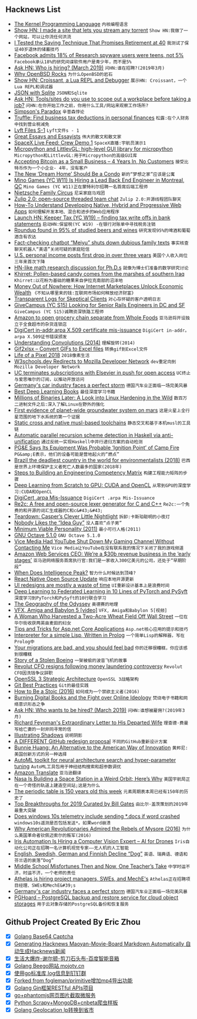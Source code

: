 ## Hacknews List


- [The Kernel Programming Language](http://web.cs.wpi.edu/~jshutt/kernel.html)  `内核编程语言`
- [Show HN: I made a site that lets you stream any torrent](http://myplay.meetchopra.com/)  `Show HN:我做了一个网站，可以让你流任何洪流`
- [I Tested the Saving Technique That Promises Retirement at 40](https://www.vice.com/en_us/article/gya8bx/i-tested-the-saving-technique-that-promises-retirement-at-40)  `我测试了保证40岁退休的储蓄技巧`
- [Facebook admits 18% of Research spyware users were teens, not 5%](https://techcrunch.com/2019/02/28/facebook-research-teens/)  `Facebook承认18%的研究间谍软件用户是青少年，而不是5%`
- [Ask HN: Who is hiring? (March 2019)](item?id=19281834)  `问HN:谁在招聘?(2019年3月)`
- [Why OpenBSD Rocks](https://why-openbsd.rocks/fact/)  `为什么OpenBSD的岩石`
- [Show HN: Croissant, a Lua REPL and Debugger](https://github.com/giann/croissant)  `展示HN: Croissant，一个Lua REPL和调试器`
- [JSON with Sqlite](https://www.sqlite.org/json1.html)  `JSON和Sqlite`
- [Ask HN: Tools/sites do you use to scope out a workplace before taking a job?](item?id=19280341)  `问HN:在你开始工作之前，你用什么工具/网站来观察工作场所?`
- [Simpson&#39;s Paradox](https://www.forrestthewoods.com/blog/my_favorite_paradox/)  `辛普森悖论`
- [Truffle: Find business tax deductions in personal finances](https://www.gotruffle.com/)  `松露:在个人财务中找到营业税减免`
- [Lyft Files S-1](https://www.sec.gov/Archives/edgar/data/1759509/000119312519059849/d633517ds1.htm)  `Lyft文件s - 1`
- [Great Essays and Essayists](http://www.adamponting.com/great-essays-essayists/)  `伟大的散文和散文家`
- [SpaceX Live Feed: Crew Demo 1](https://www.spacex.com/webcast)  `SpaceX直播:宇航员演示1`
- [Micropython and LittlevGL: high-level GUI library for micropython](https://blog.littlevgl.com/2019-02-20/micropython-bindings)  `Micropython和LittlevGL:用于Micropython的高级GUI库`
- [Accepting Bitcoin as a Small Business – 4 Years In, No Customers](https://seymour-locksmiths.co.uk/bitcoin-locksmith/)  `接受比特币作为一个小企业- 4年，没有客户`
- [The New ‘Dream Home’ Should Be a Condo](https://www.nytimes.com/interactive/2019/03/01/opinion/dream-home-condo-cloverdale.html)  `新的“梦想之家”应该是公寓`
- [Mino Games (YC W11) Is Hiring a Lead Back End Engineer in Montreal, QC](https://mino-games.workable.com/j/4B58AD66BE)  `Mino Games (YC W11)正在蒙特利尔招聘一名首席后端工程师`
- [Nietzsche Family Circus](http://www.nietzschefamilycircus.com)  `尼采家庭马戏团`
- [Zulip 2.0: open-source threaded team chat](https://blog.zulip.org/2019/03/01/zulip-2-0-released/)  `Zulip 2.0:开源线程团队聊天`
- [How-To Understand Developing Native, Hybrid and Progressive Web Apps](https://creatorsneverdie.com/blog/item?q=the-cost-of-developing-native-hyrbid-progressive-web-apps)  `如何理解开发本地、混合和进步的Web应用程序`
- [Launch HN: Keeper Tax (YC W19) – finding tax write offs in bank statements](item?id=19283990)  `启动HN:保留税(YC W19) -在银行对账单中寻找税务注销`
- [Roundup found in 95% of studied beers and wines](https://bigthink.com/surprising-science/roundup-beer-wine)  `研究发现95%的啤酒和葡萄酒含有农达`
- [Fact-checking chatbot “Meiyu” shuts down dubious family texts](https://www.wsj.com/articles/know-it-all-robot-shuts-down-dubious-family-texts-11551370040)  `事实核查聊天机器人“美语”关闭可疑的家庭短信`
- [U.S. personal income posts first drop in over three years](https://www.reuters.com/article/us-usa-economy-spenidng/u-s-personal-income-posts-first-drop-in-over-three-years-idUSKCN1QI4P7)  `美国个人收入岗位三年来首次下降`
- [HN-like math research discussion for Ph.D.s](https://www.hessix.com)  `就像为博士们准备的数学研究讨论`
- [Khirret: Pollen-based candy comes from the marshes of southern Iraq](https://www.atlasobscura.com/foods/khirret-iraqi-marsh-pollen-candy)  `Khirret:以花粉为基础的糖果来自伊拉克南部的沼泽地`
- [Money Out of Nowhere: How Internet Marketplaces Unlock Economic Wealth](http://abovethecrowd.com/2019/02/27/money-out-of-nowhere-how-internet-marketplaces-unlock-economic-wealth/)  `《不知从哪里来的钱:互联网市场如何释放经济财富》`
- [Transparent Logs for Skeptical Clients](https://research.swtch.com/tlog)  `对心存怀疑的客户透明日志`
- [GiveCampus (YC S15) Looking for Senior Rails Engineers in DC and SF](https://www.givecampus.com/careers#engineering)  `GiveCampus (YC S15)诚聘资深铁路工程师`
- [Amazon to open grocery chain separate from Whole Foods](https://techcrunch.com/2019/03/01/wsj-amazon-to-open-new-u-s-grocery-chain-separate-from-whole-foods)  `亚马逊将开设独立于全食超市的杂货连锁店`
- [DigiCert in-addr.arpa X.509 certificate mis-issuance](https://groups.google.com/forum/m/#!topic/mozilla.dev.security.policy/JFwqZx7RLL0)  `DigiCert in-addr。arpa X.509证书错误颁发`
- [Understanding Convolutions (2014)](http://colah.github.io/posts/2014-07-Understanding-Convolutions/)  `理解旋转(2014)`
- [Gif2xlsx – Convert GIFs to Excel files](https://github.com/pugwonk/gif2xlsx/blob/master/README.md)  `转换gif到Excel文件`
- [Life of a Pixel 2018](https://docs.google.com/presentation/d/1boPxbgNrTU0ddsc144rcXayGA_WF53k96imRH8Mp34Y/edit#slide=id.p)  `2018像素生活`
- [W3schools.dev Redirects to Mozilla Developer Network](http://w3schools.dev)  `dev重定向到Mozilla Developer Network`
- [UC terminates subscriptions with Elsevier in push for open access](https://www.universityofcalifornia.edu/press-room/uc-terminates-subscriptions-worlds-largest-scientific-publisher-push-open-access-publicly)  `UC终止与爱思唯尔的订阅，以推动开放访问`
- [Germany&#39;s car industry faces a perfect storm](https://www.handelsblatt.com/today/companies/automotive-crisis-germanys-car-industry-faces-a-perfect-storm/24026414.html)  `德国汽车业正面临一场完美风暴`
- [Best Deep Learning Books](https://blog.floydhub.com/best-deep-learning-books-updated-for-2019/)  `最佳深度学习书籍`
- [Millions of Binaries Later: A Look into Linux Hardening in the Wild](https://capsule8.com/blog/millions-of-binaries-later-a-look-into-linux-hardening-in-the-wild/)  `数百万二进制文件之后:深入了解Linux在野外的强化`
- [First evidence of planet-wide groundwater system on mars](http://www.esa.int/Our_Activities/Space_Science/Mars_Express/First_evidence_of_planet-wide_groundwater_system_on_Mars)  `这是火星上全行星范围的地下水系统的第一个证据`
- [Static cross and native musl-based toolchains](http://musl.cc/)  `静态交叉和基于本机musl的工具链`
- [Automatic parallel recursion scheme detection in Haskell via anti-unification](https://research-repository.st-andrews.ac.uk/bitstream/handle/10023/15729/Barwell_2017_FGCS_ParallelFunctionalPearls_AAM.pdf?sequence=1&amp;isAllowed=y)  `通过反统一实现Haskell中并行递归方案的自动检测`
- [PG&amp;E Says Its Equipment Was Probable ‘Ignition Point’ of Camp Fire](https://www.wsj.com/articles/pg-e-records-10-5-billion-charge-related-to-camp-fire-11551363969)  `PG&amp;E表示，他们的设备可能是营地起火的“燃点”`
- [Brazil the deadliest country in the world for environmentalists (2018)](https://www.globalwitness.org/en/campaigns/environmental-activists/at-what-cost/)  `巴西是世界上环境保护主义者死亡人数最多的国家(2018年)`
- [Steps to Building an Engineering Competency Matrix](https://circleci.com/blog/7-steps-to-building-an-engineering-competency-matrix/)  `构建工程能力矩阵的步骤`
- [Deep Learning from Scratch to GPU: CUDA and OpenCL](https://dragan.rocks/articles/19/Deep-Learning-in-Clojure-From-Scratch-to-GPU-6-CUDA-and-OpenCL)  `从零到GPU的深度学习:CUDA和OpenCL`
- [DigiCert .arpa Mis-Issuance](https://groups.google.com/forum/#!topic/mozilla.dev.security.policy/JFwqZx7RLL0)  `DigiCert .arpa Mis-Issuance`
- [Re2c: A free and open-source lexer generator for C and C&#43;&#43;](http://re2c.org/)  `Re2c:一个免费的和开源的词汇生成器的C和c&#43;&#43;`
- [Teardown: Casper’s Clever Little Nightlight](https://blog.bolt.io/casper-glow-e4f8819376d7)  `拆卸:卡斯珀聪明的小夜灯`
- [Nobody Likes the “Idea Guy”](https://www.riskology.co/idea-guy/)  `没人喜欢“点子男”`
- [Minimum Viable Personality (2011)](https://avc.com/2011/09/minimum-viable-personality/)  `最小可行人格(2011)`
- [GNU Octave 5.1.0](https://www.gnu.org/software/octave/NEWS-5.1.html)  `GNU Octave 5.1.0`
- [Vice Media Had YouTube Shut Down My Gaming Channel Without Contacting Me](https://medium.com/@anthonyheddings/vice-media-had-youtube-shut-down-my-gaming-channel-without-even-contacting-me-4298d13da841)  `Vice Media让YouTube在没有联系我的情况下关闭了我的游戏频道`
- [Amazon Web Services CEO: We’re a $30b revenue business in the ‘early stages’](https://www.cnbc.com/2019/02/28/amazon-cloud-ceo-we-have-a-30-billion-run-rate-in-our-early-stages.html)  `亚马逊网络服务首席执行官:我们是一家收入300亿美元的公司，还处于“早期阶段”`
- [When Does Intelligence Peak?](https://blogs.scientificamerican.com/beautiful-minds/when-does-intelligence-peak/)  `智力什么时候达到顶峰?`
- [React Native Open Source Update](https://facebook.github.io/react-native/blog/2019/03/01/react-native-open-source-update)  `响应本地开源更新`
- [UI redesigns are mostly a waste of time](https://debugandrelease.blogspot.com/2019/03/ui-redesigns-are-mostly-waste-of-time.html)  `UI重新设计基本上是浪费时间`
- [Deep Learning to Federated Learning in 10 Lines of PyTorch and PySyft](https://blog.openmined.org/upgrade-to-federated-learning-in-10-lines/)  `深度学习到PyTorch和PySyft的10行联合学习`
- [The Geography of the Odyssey](https://www.laphamsquarterly.org/roundtable/geography-odyssey)  `奥德赛的地理`
- [VFX, Amiga and Babylon 5 [video]](https://www.youtube.com/watch?v=Xn3UraChY0c&amp;feature=youtu.be)  `VFX, Amiga和Babylon 5[视频]`
- [A Woman Who Harvested a Two-Acre Wheat Field Off Wall Street](https://www.nytimes.com/2018/06/14/t-magazine/agnes-denes-art.html)  `一位在华尔街收获两英亩麦田的妇女`
- [Tips and Tricks for Asp.net Core Applications](https://dusted.codes/advanced-tips-and-tricks-for-aspnet-core-applications)  `Asp.net核心应用的提示和技巧`
- [Interpreter for a simple Lisp, Written in Prolog](https://github.com/triska/lisprolog)  `一个简单Lisp的解释器，写在Prolog中`
- [Your migrations are bad, and you should feel bad](https://djrobstep.com/talks/your-migrations-are-bad-and-you-should-feel-bad)  `你的迁移很糟糕，你应该感到很糟糕`
- [Story of a Stolen Boeing](https://en.wikipedia.org/wiki/2003_Angola_727_disappearance)  `一架被偷的波音飞机的故事`
- [Revolut CFO resigns following money laundering controversy](https://techcrunch.com/2019/03/01/revolut-cfo-peter-ohiggins-resigns/)  `Revolut CFO因洗钱争议辞职`
- [OpenSSL 3 Strategic Architecture](https://www.openssl.org/docs/OpenSSLStrategicArchitecture.html)  `OpenSSL 3战略架构`
- [Git Best Practices](https://programmerfriend.com/index.php/2019/03/01/git-best-practices/)  `Git的最佳实践`
- [How to Be a Stoic (2016)](https://www.newyorker.com/magazine/2016/12/19/how-to-be-a-stoic)  `如何成为一个禁欲主义者(2016)`
- [Burning Digital Books and the Fight over Online Ideology](https://www.nicholasjrobinson.com/blog/culture-2-0/burning-digital-books-and-the-fight-over-online-ideology)  `焚烧电子书籍和网络意识形态之争`
- [Ask HN: Who wants to be hired? (March 2019)](item?id=19281832)  `问HN:谁想被雇佣?(2019年3月)`
- [Richard Feynman&#39;s Extraordinary Letter to His Departed Wife](https://www.brainpickings.org/2017/10/17/richard-feynman-arline-letter/)  `理查德·费曼写给亡妻的一封非同寻常的信`
- [Illustrating Shadows](http://illustratingshadows.com/)  `说明阴影`
- [A DIFFERENT GitHub redesign proposal](https://blog.alexrohde.com/archives/656)  `不同的GitHub重新设计方案`
- [Bunnie Huang: An Alternative to the American Way of Innovation](https://www.youtube.com/watch?v=S39fhrGjr4U)  `黄邦尼:美国创新方式的另一种选择`
- [AutoML toolkit for neural architecture search and hyper-parameter tuning](https://github.com/Microsoft/nni)  `AutoML工具包用于神经结构搜索和超参数调优`
- [Amazon Translate](https://sniphub.net/2019/02/28/Amazon-Translate.html)  `亚马逊翻译`
- [Nasa Is Building a Space Station in a Weird Orbit; Here’s Why](https://hackaday.com/2019/02/25/nasa-is-building-a-space-station-in-a-weird-orbit-heres-why/)  `美国宇航局正在一个奇怪的轨道上建造空间站;这是为什么`
- [The periodic table is 150 years old this week](https://www.economist.com/science-and-technology/2019/02/28/the-periodic-table-is-150-years-old-this-week)  `元素周期表本周已经有150年的历史了`
- [Top Breakthroughs for 2019 Curated by Bill Gates](https://www.technologyreview.com/lists/technologies/2019/)  `由比尔·盖茨策划的2019年最重大突破`
- [Does windows 10s telemetry include sending *.docs if word crashed](https://security.stackexchange.com/questions/204530/does-windows-10s-telemetry-include-sending-docs-if-word-crashed)  `windows10s遥测是否包括发送*。如果word崩溃`
- [Why American Revolutionaries Admired the Rebels of Mysore (2016)](https://aeon.co/essays/why-american-revolutionaries-admired-the-rebels-of-mysore)  `为什么美国革命者钦佩迈索尔的叛军(2016)`
- [Iris Automation Is Hiring a Computer Vision Expert – AI for Drones](http://www.irisonboard.com/careers/)  `Iris自动化公司正在招聘一名计算机视觉专家——无人机的人工智能`
- [English, Swedish, German and Finnish Decline “Dog”](https://linustechtips.com/main/topic/72936-english-swedish-german-and-finnish-decline-dog/)  `英语、瑞典语、德语和芬兰语的衰落“Dog”`
- [Middle School Misfortunes Then and Now, One Teacher’s Take](https://www.waituntil8th.org/blog/2018/11/12/middle-school-misfortunes-then-and-now-one-teachers-take)  `中学时运不济，时运不济，一个老师的责任`
- [Athelas is hiring project managers, SWEs, and MechE&#39;s](item?id=19286445)  `Athelas正在招聘项目经理、SWEs和MechE&#39;s`
- [Germany&#39;s car industry faces a perfect storm](https://www.handelsblatt.com/today/companies/automotive-crisis-germanys-car-industry-faces-a-perfect-storm/24026414.html?ticket=ST-336173-JleqvjJZMgmb5ai5Scg7-ap6)  `德国汽车业正面临一场完美风暴`
- [PGHoard – PostgreSQL backup and restore service for cloud object storages](https://github.com/aiven/pghoard/)  `用于云对象存储的PostgreSQL备份和恢复服务`

## Github Project Created By Eric Zhou

- [x] [Golang Base64 Captcha](https://github.com/mojocn/base64Captcha)
- [x] [Generating Hacknews Maoyan-Movie-Board Markdown Automatically 自动生成Hacknews新闻](https://github.com/dejavuzhou/md-genie)
- [x] [生活大爆炸-谢尔顿-剪刀石头布-百度智能音箱](https://github.com/mojocn/dueros-bang-game)
- [x] [Golang Beego网站 mojotv.cn](https://github.com/mojocn/www.mojotv.cn)
- [x] [使用go标准库,log信息到钉钉群](https://github.com/mojocn/dooger)
- [x] [Forked from fogleman/primitive增加mp4导出功能](https://github.com/mojocn/primitive)
- [x] [Golang Gin框架RESTful APIs项目](https://github.com/JJJJJJJerk/ezier-golang-web-api-framework)
- [x] [go+phantomjs网页图片截取微服务](https://github.com/mojocn/screen_shot)
- [x] [Python Scrapy+MongoDB+cnbeta爬虫样板](https://github.com/mojocn/scrapy_mongodb_boilerplate_cnbeta)
- [x] [Golang Geolocation Ip转换到省市](https://github.com/mojocn/ip2location)